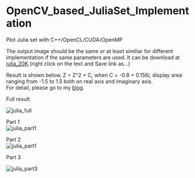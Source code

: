 # OpenCV_based_JuliaSet_Implementation
Plot Julia set with C++/OpenCL/CUDA/OpenMP

The output image should be the same or at least similiar for different implementation if the same parameters are used. It can be download at [julia_20K](https://github.com/yeephycho/OpenCV_based_JuliaSet_Implementation/tree/master/result/julia_20K.jpg).(right click on the text and Save link as...)

Result is shown below, Z = Z^2 + C, when C = -0.8 + 0.156i, display area ranging from -1.5 to 1.5 both on real axis and imaginary axis.</br>
For detail, please go to my [blog](http://yeephycho.github.io/2016/07/14/Julia-Set-image-implementation-by-C-OpenCL-CUDA-and-OpenMP/).</br>

Full result</br>

![julia_full](https://github.com/yeephycho/OpenCV_based_JuliaSet_Implementation/raw/master/result/display_full.JPG)


Part 1</br>
![julia_part1](https://github.com/yeephycho/OpenCV_based_JuliaSet_Implementation/raw/master/result/display_part.JPG)

Part 2</br>
![julia_part1](https://github.com/yeephycho/OpenCV_based_JuliaSet_Implementation/raw/master/result/display_part2.JPG)

Part 3</br>

![julia_part3](https://github.com/yeephycho/OpenCV_based_JuliaSet_Implementation/raw/master/result/display_part3.JPG)
